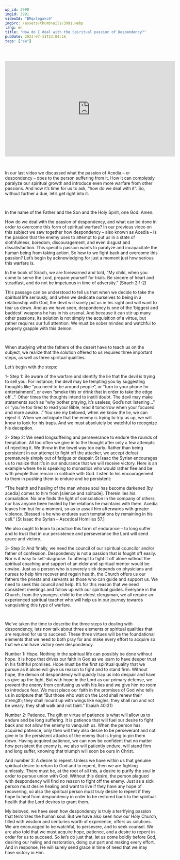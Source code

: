 ```yaml
---
wp_id: 3990
imgId: 3991
videoId: "BMqxlegakc0"
imgSrc: /assets/thumbnails/3991.webp
lang: en
title: "How do I deal with the Spiritual passion of Despondency?"
pubDate: 2023-07-11T23:04:16
tags: ["aa"]
---
```


<!-- page: 6 -->

<p><code></p>
<div class="video-container">
<iframe loading="lazy" width="560" height="315" src="https://www.youtube.com/embed/BMqxlegakc0?si=fiFKUc7f6Hxd8KyF" title="YouTube video player" frameborder="0" allow="accelerometer; autoplay; clipboard-write; encrypted-media; gyroscope; picture-in-picture; web-share" allowfullscreen></iframe>
</div>
<p></code><br />
In our last video we discussed what the passion of Acedia – or despondency – does to the person suffering from it. How it can completely paralyze our spiritual growth and introduce even more warfare from other passions. And now it’s time for us to ask, “how do we deal with it”. So, without further a due, let’s get right into it.</p>
<p>&nbsp;</p>
<p>In the name of the Father and the Son and the Holy Spirit, one God. Amen.</p>
<p>How do we deal with the passion of despondency, and what can be done in order to overcome this form of spiritual warfare? In our previous video on this subject we saw together how despondency – also known as Acedia – is the passion that the enemy uses to attempt to put us in a state of slothfulness, boredom, discouragement, and even disgust and dissatisfaction. This specific passion wants to paralyze and incapacitate the human being from taking action. So how to we fight back and overcome this passion? Let’s begin by acknowledging for just a moment just how serious this warfare is.</p>
<p>In the book of Sirach, we are forewarned and told, “My child, when you come to serve the Lord, prepare yourself for trials. Be sincere of heart and steadfast, and do not be impetuous in time of adversity.” (Sirach 2:1-2)</p>
<p>This passage can be understood to tell us that when we decide to take the spiritual life seriously, and when we dedicate ourselves to being in a relationship with God, the devil will surely put us in his sight and will want to tear us down. And as we have seen, despondency is one of the ‘biggest and baddest’ weapons he has in his arsenal. And because it can stir up many other passions, its solution is not simply the acquisition of a virtue, but rather requires our full attention. We must be sober minded and watchful to properly grapple with this demon.</p>
<p>&nbsp;</p>
<p>When studying what the fathers of the desert have to teach us on the subject, we realize that the solution offered to us requires three important steps, as well as three spiritual qualities.</p>
<p>Let’s begin with the steps:</p>
<p>1- Step 1: Be aware of the warfare and identify the lie that the devil is trying to sell you. For instance, the devil may be tempting you by suggesting thoughts like “you need to be around people”, or “turn to your phone for entertainment”, or even “smoke this or drink that in order to take the edge off…”. Other times the thoughts intend to instill doubt. The devil may make statements such as “why bother praying, it’s useless, God’s not listening…” or “you’re too tired to read your Bible, read it tomorrow when your focused and more awake…” You see my beloved, when we know the lie, we can reject it. When we anticipate that the enemy is trying to trip us up, we will know to look for his traps. And we must absolutely be watchful to recognize his deception.</p>
<p>2- Step 2: We need longsuffering and perseverance to endure the rounds of temptation. All too often we give in to the thought after only a few attempts of rejecting it. We throw in the towel way too early. Rather than being persistent in our attempt to fight off the attacker, we accept defeat prematurely simply out of fatigue or despair. St Isaac the Syrian encourages us to realize that it’s in our endurance that we will receive victory. Here is an example where he is speaking to monastics who would rather flee and be with people than remain in solitude with God. Listen to his encouragement to them in pushing them to endure and be persistent:</p>
<p>“The health and healing of the man whose soul has become darkened [by acedia] comes to him from [silence and solitude]. Therein lies his consolation. No one finds the light of consolation in the company of others, nor has anyone been healed by the relations he maintains with them. Acedia leaves him but for a moment, so as to assail him afterwards with greater violence. Blessed is he who endures such temptations by remaining in his cell.&#8221; [St Isaac the Syrian &#8211; Ascetical Homilies 57.]</p>
<p>We also ought to learn to practice this form of endurance – to long suffer and to trust that in our persistence and perseverance the Lord will send grace and victory.</p>
<p>3- Step 3: And finally, we need the council of our spiritual councilor and/or father of confession. Despondency is not a passion that is fought off easily. Nor is it easy to self-diagnose. To attempt to fight it off alone without the spiritual coaching and support of an elder and spiritual mentor would be unwise. Just as a person who is severely sick depends on physicians and nurses to help him recover and regain health, the Church offers us our fathers the priests and servants as those who can guide and support us. We need to seek this council and help. It’s for this reason that we need consistent meetings and follow up with our spiritual guides. Everyone in the Church, from the youngest child to the eldest clergyman, we all require an experienced spiritual teacher who will help us in our journey towards vanquishing this type of warfare.</p>
<p>&nbsp;</p>
<p>We’ve taken the time to describe the three steps to dealing with despondency, lets now talk about three elements or spiritual qualities that are required for us to succeed. These three virtues will be the foundational elements that we need to both pray for and make every effort to acquire so that we can have victory over despondency.</p>
<p>Number 1: Hope. Nothing in the spiritual life can possibly be done without hope. It is hope that drives our faith in God as we learn to have deeper trust in his faithful promises. Hope must be the first spiritual quality that we pursue as it alone will give us reason to fight and to stand firm. Without hope, the demon of despondency will quickly trap us into despair and have us give up the fight. But with hope in the Lord as our primary defense, we prevent the enemy from confusing us with his lies and we give him no room to introduce fear. We must place our faith in the promises of God who tells us in scripture that “But those who wait on the Lord shall renew their strength; they shall mount up with wings like eagles, they shall run and not be weary, they shall walk and not faint.” (Isaiah 40:31)</p>
<p>Number 2: Patience. The gift or virtue of patience is what will allow us to endure and be long suffering. It is patience that will fuel our desire to fight back and not allow the enemy to vanquish us. When the person has acquired patience, only then will they also desire to be perseverant and not give in to the persistent attacks of the enemy that is trying to pin them down. Having acquired patience, we can now be confident that no matter how persistent the enemy is, we also will patiently endure, will stand firm and long suffer, knowing that triumph will soon be ours in Christ.</p>
<p>And number 3: A desire to repent. Unless we have within us that genuine spiritual desire to return to God and to repent, then we are fighting aimlessly. There must be, at the root of all this, a desire to purify the soul in order to pursue union with God. Without this desire, the person plagued with despondency will find no reason to fight off the enemy. Just as a sick person must desire healing and want to live if they have any hope of recovering, so also the spiritual person must truly desire to repent if they hope to heal from despondency in order to be restored back to the spiritual health that the Lord desires to grant them.</p>
<p>My beloved, we have seen how despondency is truly a terrifying passion that terrorizes the human soul. But we have also seen how our Holy Church, filled with wisdom and centuries worth of experience, offers us solutions. We are encouraged to be watchful, to persevere, and to seek counsel. We are also told that we must acquire hope, patience, and a desire to repent in order for us to succeed. So let’s do just that, let us come boldly before God, desiring our heling and restoration, doing our part and making every effort. And in response, He will surely send grace in time of need that we may have victory in Him.</p>
